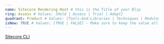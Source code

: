 ```yaml
---
name: Sitecore Rendering Host # this is the Title of your Blip
ring: Assess # Values: [Hold | Assess | Trial | Adopt]
quadrant: Product # Values: [Tools-And-Libraries | Techniques | Modules | Products] - Make sure to keep these exact values, the Radar is also case sensitive.
isNew: TRUE # Values: [TRUE | FALSE] - Make sure to keep the value all uppercase.
---
```

[Sitecore CLI]() 